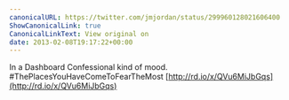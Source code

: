 ```yaml
---
canonicalURL: https://twitter.com/jmjordan/status/299960128021606400
ShowCanonicalLink: true
CanonicalLinkText: View original on
date: 2013-02-08T19:17:22+00:00
---
```

In a Dashboard Confessional kind of mood. #ThePlacesYouHaveComeToFearTheMost [http://rd.io/x/QVu6MiJbGqs](http://rd.io/x/QVu6MiJbGqs)